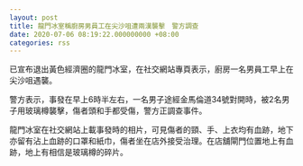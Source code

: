 ```yaml
---
layout: post
title: 龍門冰室稱廚房男員工在尖沙咀遭兩漢襲擊　警方調查
date: 2020-07-06 08:19:22.000000000 +08:00
categories: rss
---
```


已宣布退出黃色經濟圈的龍門冰室，在社交網站專頁表示，廚房一名男員工早上在尖沙咀遇襲。

警方表示，事發在早上6時半左右，一名男子途經金馬倫道34號對開時，被2名男子用玻璃樽襲擊，傷者頭和手都受傷，警方正調查事件。

龍門冰室在社交網站上載事發時的相片，可見傷者的頸、手、上衣均有血跡，地下亦留有沾上血跡的口罩和紙巾，傷者坐在店外接受治理。在店舖閘門位置地上有血跡，地上有相信是玻璃樽的碎片。

